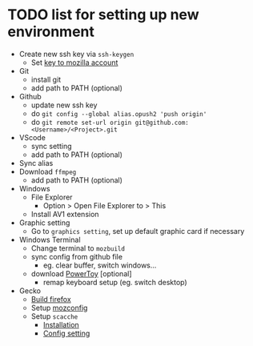 # TODO list for setting up new environment

- Create new ssh key via `ssh-keygen`
  - Set [key to mozilla account](https://mozilla-version-control-tools.readthedocs.io/en/latest/hgmozilla/auth.html)
- Git
  - install git
  - add path to PATH (optional)
- Github
  - update new ssh key
  - do `git config --global alias.opush2 'push origin'`
  - do `git remote set-url origin git@github.com:<Username>/<Project>.git`
- VScode
  - sync setting
  - add path to PATH (optional)
- Sync alias
- Download `ffmpeg`
  - add path to PATH (optional)
- Windows
  - File Explorer
    - Option > Open File Explorer to > This
  - Install AV1 extension
- Graphic setting
  - Go to `graphics setting`, set up default graphic card if necessary
- Windows Terminal
  - Change terminal to `mozbuild`
  - sync config from github file
    - eg. clear buffer, switch windows...
  - download [PowerToy](https://github.com/microsoft/PowerToys/releases/) [optional]
    - remap keyboard setup (eg. switch desktop)
- Gecko
  - [Build firefox](https://firefox-source-docs.mozilla.org/setup/index.html)
  - Setup [mozconfig](https://firefox-source-docs.mozilla.org/setup/configuring_build_options.html)
  - Setup `scacche`
    - [Installation](https://github.com/mozilla/sccache#windows)
    - [Config setting](https://firefox-source-docs.mozilla.org/build/buildsystem/sccache-dist.html)
